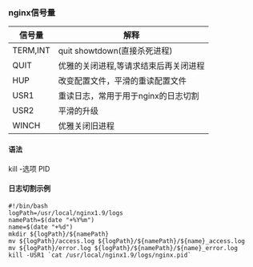 ### nginx信号量

| 信号量 | 解释 |
| ------  |  ----|
|TERM,INT| quit showtdown(直接杀死进程)|
|QUIT    | 优雅的关闭进程,等请求结束后再关闭进程|
|HUP     |改变配置文件，平滑的重读配置文件      |
|USR1    |重读日志，常用于用于nginx的日志切割   |
|USR2    |平滑的升级                            |
|WINCH   |优雅关闭旧进程                        |

#### 语法
kill -选项 PID

#### 日志切割示例

```shell
#!/bin/bash
logPath=/usr/local/nginx1.9/logs
namePath=$(date "+%Y%m")
name=$(date "+%d")
mkdir ${logPath}/${namePath}
mv ${logPath}/access.log ${logPath}/${namePath}/${name}_access.log
mv ${logPath}/error.log ${logPath}/${namePath}/${name}_error.log
kill -USR1 `cat /usr/local/nginx1.9/logs/nginx.pid`

````
